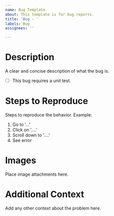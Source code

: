 ```yaml
---
name: Bug Template
about: This template is for bug reports.
title: 'Bug - '
labels: Bug
assignees: ''

---
```


# Description
A clear and concise description of what the bug is.

- [ ] This bug requires a unit test.

# Steps to Reproduce
Steps to reproduce the behavior. Example:
1. Go to '...'
2. Click on '....'
3. Scroll down to '....'
4. See error

# Images
Place image attachments here.

# Additional Context
Add any other context about the problem here.

